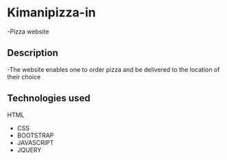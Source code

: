 # Kimanipizza-in
-Pizza website
## Description
-The website enables one to order pizza and be delivered to the location of their choice
## Technologies used
 HTML
- CSS
- BOOTSTRAP
- JAVASCRIPT
- JQUERY

